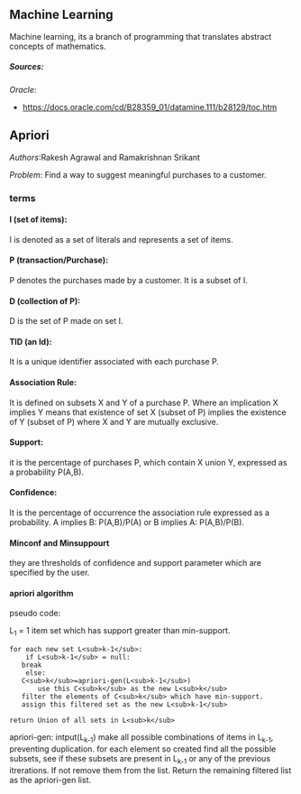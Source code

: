 ## Machine Learning
Machine learning, its a branch of programming that translates abstract
concepts of mathematics.

##### Sources:
*Oracle*:
- https://docs.oracle.com/cd/B28359_01/datamine.111/b28129/toc.htm

## Apriori
*Authors*:Rakesh Agrawal and Ramakrishnan Srikant

*Problem*: Find a way to suggest meaningful purchases to a customer.

### terms

#### I (set of items):
I is denoted as a set of literals and represents a set of items.

#### P (transaction/Purchase):
P denotes the purchases made by a customer. It is a subset of I.

#### D (collection of P):
D is the set of P made on set I.

#### TID (an Id):
It is a unique identifier associated with each purchase P.

#### Association Rule:
It is defined on subsets X and Y of a purchase P. Where an implication X
implies Y means that existence of set X (subset of P) implies the
existence of Y (subset of P) where X and Y are mutually exclusive.

#### Support:
it is the percentage of purchases P, which contain X union Y, expressed
as a probability P(A,B).

#### Confidence:
It is the percentage of occurrence the association rule expressed
as a probability. 
A implies B: P(A,B)/P(A) or B implies A: P(A,B)/P(B).

#### Minconf and Minsuppourt
they are thresholds of confidence and support parameter which are
specified by the user.

#### apriori algorithm

pseudo code:

  L<sub>1</sub> =  1 item set which has support greater than min-support.

    for each new set L<sub>k-1</sub>:
        if L<sub>k-1</sub> = null:
	   break
        else:
	   C<sub>k</sub>=apriori-gen(L<sub>k-1</sub>)
           use this C<sub>k</sub> as the new L<sub>k</sub>
	   filter the elements of C<sub>k</sub> which have min-support.
	   assign this filtered set as the new L<sub>k-1</sub>

    return Union of all sets in L<sub>k</sub>

apriori-gen:
    intput(L<sub>k-1</sub>)
    make all possible combinations of items in L<sub>k-1</sub>,
    preventing duplication. 
    for each element so created find all the possible subsets, see if
    these subsets are present in L<sub>k-1</sub> or any of the previous
    itrerations. If not remove them from the list. Return the remaining
    filtered list as the apriori-gen list.
